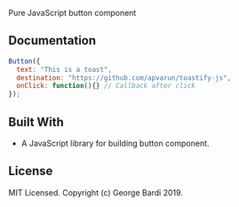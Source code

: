 
Pure JavaScript button component

## Documentation

```javascript
Button({
  text: "This is a toast",
  destination: "https://github.com/apvarun/toastify-js",
  onClick: function(){} // Callback after click
});
```

## Built With

- A JavaScript library for building button component.

## License

MIT Licensed. Copyright (c) George Bardi 2019.
